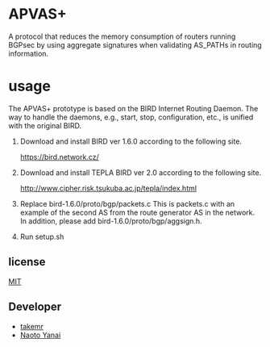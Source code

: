 # APVAS+
A protocol that reduces the memory consumption of routers running BGPsec by using aggregate signatures when validating AS_PATHs in routing information.

# usage
The APVAS+ prototype is based on the BIRD Internet Routing Daemon.
The way to handle the daemons, e.g., start, stop, configuration, etc., is unified with the original BIRD.

1. Download and install BIRD ver 1.6.0 according to the following site.

   https://bird.network.cz/

1. Download and install TEPLA BIRD ver 2.0 according to the following site.
  
   http://www.cipher.risk.tsukuba.ac.jp/tepla/index.html

1. Replace bird-1.6.0/proto/bgp/packets.c 
   This is packets.c with an example of the second AS from the route generator AS in the network. 
   In addition, please add bird-1.6.0/proto/bgp/aggsign.h.

1. Run setup.sh

## license

[MIT](https://opensource.org/licenses/mit-license.php)

## Developer

- [takemr](https://github.com/takemr)
- [Naoto Yanai](https://github.com/naotoyanai)
